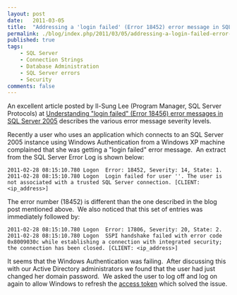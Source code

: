 ```yaml
---
layout: post
date:   2011-03-05
title:  "Addressing a 'login failed' (Error 18452) error message in SQL Server 2005"
permalink: ./blog/index.php/2011/03/05/addressing-a-login-failed-error-18452-error-message-in-sql-server-2005/
published: true
tags:
    - SQL Server
    - Connection Strings
    - Database Administration
    - SQL Server errors
    - Security
comments: false
---
```

An excellent article posted by Il-Sung Lee (Program Manager, SQL Server Protocols) at [Understanding "login failed" (Error 18456) error messages in SQL Server 2005](http://blogs.msdn.com/b/sql_protocols/archive/2006/02/21/536201.aspx) describes the various error message severity levels.

Recently a user who uses an application which connects to an SQL Server 2005 instance using Windows Authentication from a Windows XP machine complained that she was getting a "login failed" error message.  An extract from the SQL Server Error Log is shown below:

``` text
2011-02-28 08:15:10.780 Logon  Error: 18452, Severity: 14, State: 1.
2011-02-28 08:15:10.780 Logon  Login failed for user ''. The user is not associated with a trusted SQL Server connection. [CLIENT: <ip_address>]
```

The error number (18452) is different than the one described in the blog post mentioned above.  We also noticed that this set of entries was immediately followed by:

``` text
2011-02-28 08:15:10.780 Logon  Error: 17806, Severity: 20, State: 2.
2011-02-28 08:15:10.780 Logon  SSPI handshake failed with error code 0x8009030c while establishing a connection with integrated security; the connection has been closed. [CLIENT: <ip_address>]
```

It seems that the Windows Authentication was failing.  After discussing this with our Active Directory administrators we found that the user had just changed her domain password.  We asked the user to log off and log on again to allow Windows to refresh the [access token](http://en.wikipedia.org/wiki/Access_token) which solved the issue.
